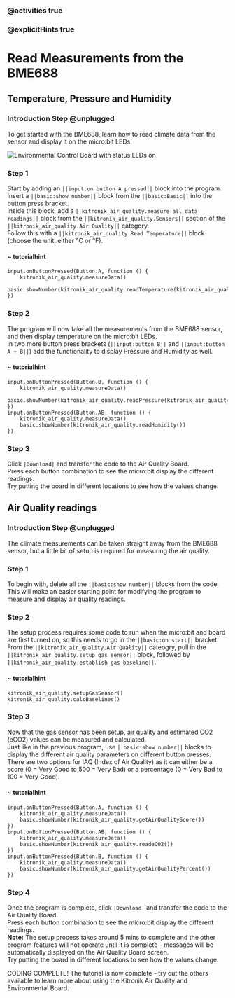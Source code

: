 ### @activities true
### @explicitHints true

# Read Measurements from the BME688

## Temperature, Pressure and Humidity
### Introduction Step @unplugged
To get started with the BME688, learn how to read climate data from the sensor and display it on the micro:bit LEDs.  

![Environmental Control Board with status LEDs on](https://KitronikLtd.github.io/pxt-kitronik-smart-greenhouse/assets/status-leds-SMALL.png)

### Step 1
Start by adding an ``||input:on button A pressed||`` block into the program.  
Insert a ``||basic:show number||`` block from the ``||basic:Basic||`` into the button press bracket.  
Inside this block, add a ``||kitronik_air_quality.measure all data readings||`` block from the ``||kitronik_air_quality.Sensors||`` section of the ``||kitronik_air_quality.Air Quality||`` category.  
Follow this with a ``||kitronik_air_quality.Read Temperature||`` block (choose the unit, either °C or °F).  

#### ~ tutorialhint
```blocks
input.onButtonPressed(Button.A, function () {
    kitronik_air_quality.measureData()
    basic.showNumber(kitronik_air_quality.readTemperature(kitronik_air_quality.TemperatureUnitList.C))
})
```

### Step 2
The program will now take all the measurements from the BME688 sensor, and then display temperature on the micro:bit LEDs.  
In two more button press brackets (``||input:button B||`` and ``||input:button A + B||``) add the functionality to display Pressure and Humidity as well.  

#### ~ tutorialhint
```blocks
input.onButtonPressed(Button.B, function () {
    kitronik_air_quality.measureData()
    basic.showNumber(kitronik_air_quality.readPressure(kitronik_air_quality.PressureUnitList.Pa))
})
input.onButtonPressed(Button.AB, function () {
    kitronik_air_quality.measureData()
    basic.showNumber(kitronik_air_quality.readHumidity())
})
```

### Step 3
Click ``|Download|`` and transfer the code to the Air Quality Board.  
Press each button combination to see the micro:bit display the different readings.  
Try putting the board in different locations to see how the values change.  

## Air Quality readings
### Introduction Step @unplugged
The climate measurements can be taken straight away from the BME688 sensor, but a little bit of setup is required for measuring the air quality.  

### Step 1
To begin with, delete all the ``||basic:show number||`` blocks from the code.  
This will make an easier starting point for modifying the program to measure and display air quality readings.  

### Step 2
The setup process requires some code to run when the micro:bit and board are first turned on, so this needs to go in the ``||basic:on start||`` bracket.  
From the ``||kitronik_air_quality.Air Quality||`` cateogry, pull in the ``||kitronik_air_quality.setup gas sensor||`` block, followed by ``||kitronik_air_quality.establish gas baseline||``.  

#### ~ tutorialhint
```blocks
kitronik_air_quality.setupGasSensor()
kitronik_air_quality.calcBaselines()
```

### Step 3
Now that the gas sensor has been setup, air quality and estimated CO2 (eCO2) values can be measured and calculated.  
Just like in the previous program, use ``||basic:show number||`` blocks to display the different air quality parameters on different button presses.  
There are two options for IAQ (Index of Air Quality) as it can either be a score (0 = Very Good to 500 = Very Bad) or a percentage (0 = Very Bad to 100 = Very Good).  

#### ~ tutorialhint
```blocks
input.onButtonPressed(Button.A, function () {
    kitronik_air_quality.measureData()
    basic.showNumber(kitronik_air_quality.getAirQualityScore())
})
input.onButtonPressed(Button.AB, function () {
    kitronik_air_quality.measureData()
    basic.showNumber(kitronik_air_quality.readeCO2())
})
input.onButtonPressed(Button.B, function () {
    kitronik_air_quality.measureData()
    basic.showNumber(kitronik_air_quality.getAirQualityPercent())
})
```

### Step 4
Once the program is complete, click ``|Download|`` and transfer the code to the Air Quality Board.  
Press each button combination to see the micro:bit display the different readings.  
**Note:** The setup process takes around 5 mins to complete and the other program features will not operate until it is complete - messages will be automatically displayed on the Air Quality Board screen.  
Try putting the board in different locations to see how the values change.  
  
CODING COMPLETE! The tutorial is now complete - try out the others available to learn more about using the Kitronik Air Quality and Environmental Board.